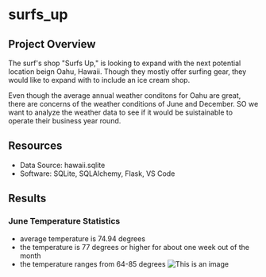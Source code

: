 # surfs_up

## Project Overview

The surf's shop "Surfs Up," is looking to expand with the next potential location beign Oahu, Hawaii. Though they mostly offer surfing gear, they would like to expand with to include an ice cream shop.

Even though the average annual weather conditons for Oahu are great, there are concerns of the weather conditions of June and December. SO we want to analyze the weather data to see if it would be suistainable to operate their business year round.

## Resources
- Data Source: hawaii.sqlite
- Software: SQLite, SQLAlchemy, Flask, VS Code

## Results

### June Temperature Statistics

- average temperature is 74.94 degrees
- the temperature is 77 degrees or higher for about one week out of the month
- the temperature ranges from 64-85 degrees
![This is an image](https://myoctocat.com/assets/images/base-octocat.svg)
